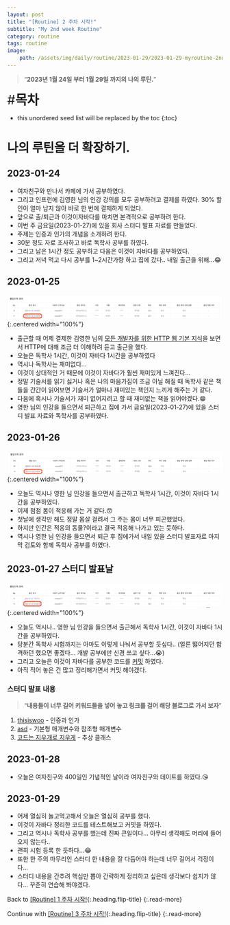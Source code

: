 ```yaml
---
layout: post
title: "[Routine] 2 주차 시작!"
subtitle: "My 2nd week Routine"
category: routine
tags: routine
image:
    path: /assets/img/daily/routine/2023-01-29/2023-01-29-myroutine-2nd.png
---
```


> “**2023년 1월 24일 부터 1월 29일 까지의 나의 루틴.**”

<span style="font-size:30px;">\#**목차**</span>
* this unordered seed list will be replaced by the toc
{:toc}

# 나의 루틴을 더 확장하기.

## 2023-01-24
- 여자친구와 만나서 카페에 가서 공부하였다.
- 그리고 인프런에 김영한 님의 인강 강의를 모두 공부하려고 결제를 하였다. 30% 할인이 얼마 남지 않아 바로 한 번에 결제하게 되었다.
- 앞으로 출/퇴근과 이것이자바다를 마치면 본격적으로 공부하려 한다.
- 이번 주 금요일(2023-01-27)에 있을 회사 스터디 발표 자료를 만들었다.
- 주제는 인증과 인가의 개념을 소개하려 한다.
- 30분 정도 자료 조사하고 바로 독학사 공부를 하였다.
- 그리고 남은 1시간 정도 공부하고 다음은 이것이 자바다를 공부하였다.
- 그리고 저녁 먹고 다시 공부를 1~2시간가량 하고 집에 갔다.. 내일 출근을 위해...😂

## 2023-01-25
![myroutine](/assets/img/daily/routine/2023-01-29/2023-01-25_myroutine.png){:.centered width="100%"}
- 출근할 때 어제 결제한 김영한 님의 [모든 개발자를 위한 HTTP 웹 기본 지식](https://www.inflearn.com/course/http-%EC%9B%B9-%EB%84%A4%ED%8A%B8%EC%9B%8C%ED%81%AC)을 보면서 HTTP에 대해 조금 더 이해하려 듣고 출근을 했다.
- 오늘은 독학사 1시간, 이것이 자바다 1시간을 공부하였다
- 역시나 독학사는 재미없다...
- 이것이 상대적인 거 때문에 이것이 자바다가 훨씬 재미있게 느껴진다...
- 정말 기술서를 읽기 싫거나 혹은 나의 마음가짐이 조금 아닐 해질 때 독학사 같은 책들을 간간이 읽어보면 기술서가 얼마나 재미있는 책인지 느끼게 해주는 거 같다.
- 다음에 혹시나 기술서가 재미 없어지려고 할 때 재미없는 책을 읽어야겠다.😁
- 영한 님의 인강을 들으면서 퇴근하고 집에 가서 금요일(2023-01-27)에 있을 스터디 발표 자료와 독학사를 공부하였다.

## 2023-01-26
![myroutine](/assets/img/daily/routine/2023-01-29/2023-01-26_myroutine.png){:.centered width="100%"}
- 오늘도 역시나 영한 님 인강을 들으면서 출근하고 독학사 1시간, 이것이 자바다 1시간을 공부하였다.
- 이제 점점 몸이 적응해 가는 거 같다.😙
- 첫날에 생각만 해도 정말 몸살 걸려서 그 주는 몸이 너무 피곤했었다.
- 하지만 인간은 적응의 동물?이라고 결국 적응해 나가고 있는 듯하다.
- 역시나 영한 님 인강을 들으면서 퇴근 후 집에가서 내일 있을 스터디 발표자료 마지막 검토와 함께 독학사 공부를 하였다.

## 2023-01-27 스터디 발표날
![myroutine](/assets/img/daily/routine/2023-01-29/2023-01-27_myroutine.png){:.centered width="100%"}
- 오늘도 역시나.. 영한 님 인강을 들으면서 출근해서 독학사 1시간, 이것이 자바다 1시간을 공부하였다.
- 당분간 독학사 시험까지는 아마도 이렇게 나눠서 공부할 듯싶다.. (얼른 떯어지던 합격하던 했으면 좋겠다... 개발 공부에만 신경 쓰고 싶다...😭)
- 그리고 오늘은 이것이 자바다를 공부한 코드를 [커밋](https://github.com/thisiswoo/thisisjava/commit/19b22d99babf162f94c76df6bd0d8b6c2f597c36) 하였다.
- 아직 적어 놓은 건 많고 정리해가면서 커밋 해야겠다.

### 스터디 발표 내용
> “**내용들이 너무 길어 키워드들을 넣어 놓고 링크를 걸어 해당 블로그로 가서 보자**”

1. [thisiswoo][thisiswoo] - 인증과 인가
2. [asd][asd] - 기본형 매개변수와 참조형 매개변수
3. [코드는 지우개로 지우게][코드는 지우개로 지우게] - 추상 클래스

## 2023-01-28
- 오늘은 여자친구와 400일인 기념적인 날이라 여자친구와 데이트를 하였다.😘

## 2023-01-29
- 어제 열심히 놀고먹고해서 오늘은 열심히 공부를 했다.
- 이것이 자바다 정리한 코드를 테스트해보고 커밋을 하였다.
- 그리고 역시나 독학사 공부를 했는데 진짜 큰일이다... 아무리 생각해도 머리에 들어오지 않는다..
- 괜히 시험 등록 한 듯하다...😂
- 또한 한 주의 마무리인 스터디 한 내용을 잘 다듬어야 하는데 너무 길어서 걱정이다...
- 스터디 내용을 간추려 핵심만 뽑아 간략하게 정리하고 싶은데 생각보다 쉽지가 않다... 꾸준히 연습해 봐야겠다.

Back to [[Routine] 1 주차 시작!](2023-01-22-week-1st.md){:.heading.flip-title}
{:.read-more}

Continue with [[Routine] 3 주차 시작!](../02-february/2023-02-05-week-3nd.md){:.heading.flip-title}
{:.read-more}

<!-- Links -->
[asd]: https://youngjo-no.tistory.com/3?category=1117665
[코드는 지우개로 지우게]: https://blog.naver.com/codeblog
[thisiswoo]: ../../../../development/server/2023-01-18-authentication-authorization.md